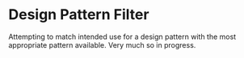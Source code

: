 # Design Pattern Filter

Attempting to match intended use for a design pattern with the most appropriate pattern available. Very much so in progress.

